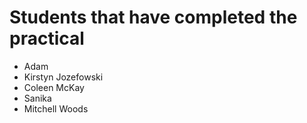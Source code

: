 # Students that have completed the practical

- Adam
- Kirstyn Jozefowski
- Coleen McKay
- Sanika
- Mitchell Woods

